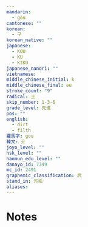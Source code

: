 ```yaml
---
mandarin:
  - gòu
cantonese: ""
korean:
  - 구
korean_native: ""
japanese:
  - KOU
  - KU
  - KIKU
japanese_nanori: ""
vietnamese:
middle_chinese_initial: k
middle_chinese_final: əu
stroke_count: "9"
radical: 土
skip_number: 1-3-6
grade_level: 先進
pos: ""
english:
  - dirt
  - filth
羅馬字: gou
韓文: 곳
joyo_level: ""
hsk_level: ""
hanmun_edu_level: ""
danayo_id: 7349
mc_id: 2491
graphemic_classification: 后
stand_in: 污垢
aliases:
---
```


# Notes
